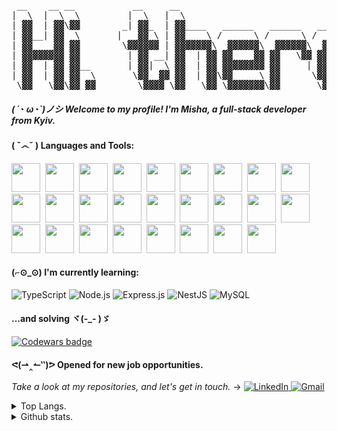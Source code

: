 <pre>
 __    __ __           __     __                                     
|  \  |  \  \         |  \   |  \                                    
| ▓▓  | ▓▓\▓▓        _| ▓▓_  | ▓▓____   ______   ______   ______     
| ▓▓__| ▓▓  \       |   ▓▓ \ | ▓▓    \ /      \ /      \ /      \    
| ▓▓    ▓▓ ▓▓        \▓▓▓▓▓▓ | ▓▓▓▓▓▓▓\  ▓▓▓▓▓▓\  ▓▓▓▓▓▓\  ▓▓▓▓▓▓\   
| ▓▓▓▓▓▓▓▓ ▓▓         | ▓▓ __| ▓▓  | ▓▓ ▓▓    ▓▓ ▓▓   \▓▓ ▓▓    ▓▓   
| ▓▓  | ▓▓ ▓▓__       | ▓▓|  \ ▓▓  | ▓▓ ▓▓▓▓▓▓▓▓ ▓▓     | ▓▓▓▓▓▓▓▓__ 
| ▓▓  | ▓▓ ▓▓  \       \▓▓  ▓▓ ▓▓  | ▓▓\▓▓     \ ▓▓      \▓▓     \  \
 \▓▓   \▓▓\▓▓ ▓▓        \▓▓▓▓ \▓▓   \▓▓ \▓▓▓▓▓▓▓\▓▓       \▓▓▓▓▓▓▓\▓▓
</pre>

##### ( ´◔ ω◔`)ノシ Welcome to my profile! I'm Misha, a full-stack developer from Kyiv.

#### ( ˇ෴ˇ ) Languages and Tools:
<span><img src="https://cdn.jsdelivr.net/gh/devicons/devicon/icons/bash/bash-original.svg" width="46px"></span>&nbsp;
<span><img src="https://cdn.jsdelivr.net/gh/devicons/devicon/icons/bitbucket/bitbucket-original-wordmark.svg" width="46px"></span>&nbsp;
<span><img src="https://cdn.jsdelivr.net/gh/devicons/devicon/icons/eslint/eslint-original.svg" width="46px"></span>&nbsp;
<span><img src="https://cdn.jsdelivr.net/gh/devicons/devicon/icons/firebase/firebase-plain-wordmark.svg" width="46px"></span>&nbsp;
<span><img src="https://cdn.jsdelivr.net/gh/devicons/devicon/icons/git/git-original.svg" width="46px"></span>&nbsp;
<span><img src="https://cdn.jsdelivr.net/gh/devicons/devicon/icons/gitlab/gitlab-original.svg" width="46px"></span>&nbsp;
<span><img src="https://cdn.jsdelivr.net/gh/devicons/devicon/icons/graphql/graphql-plain.svg" width="46px"></span>&nbsp;
<span><img src="https://cdn.jsdelivr.net/gh/devicons/devicon/icons/heroku/heroku-original.svg" width="46px"></span>&nbsp;
<span><img src="https://cdn.jsdelivr.net/gh/devicons/devicon/icons/html5/html5-original.svg" width="46px"></span>&nbsp;
<span><img src="https://cdn.jsdelivr.net/gh/devicons/devicon/icons/css3/css3-original.svg" width="46px"></span>&nbsp;
<span><img src="https://cdn.jsdelivr.net/gh/devicons/devicon/icons/javascript/javascript-original.svg" width="46px"></span>&nbsp;
<span><img src="https://cdn.jsdelivr.net/gh/devicons/devicon/icons/linux/linux-original.svg" width="46px"></span>&nbsp;
<span><img src="https://cdn.jsdelivr.net/gh/devicons/devicon/icons/materialui/materialui-original.svg" width="46px"></span>&nbsp;
<span><img src="https://cdn.jsdelivr.net/gh/devicons/devicon/icons/mongodb/mongodb-original.svg" width="46px"></span>&nbsp;
<span><img src="https://cdn.jsdelivr.net/gh/devicons/devicon/icons/nodejs/nodejs-original.svg" width="46px"></span>&nbsp;
<span><img src="https://cdn.jsdelivr.net/gh/devicons/devicon/icons/yarn/yarn-original.svg" width="46px"></span>&nbsp;
<span><img src="https://cdn.jsdelivr.net/gh/devicons/devicon/icons/npm/npm-original-wordmark.svg" width="46px"></span>&nbsp;
<span><img src="https://cdn.jsdelivr.net/gh/devicons/devicon/icons/react/react-original.svg" width="46px"></span>&nbsp;
<span><img src="https://cdn.jsdelivr.net/gh/devicons/devicon/icons/redux/redux-original.svg" width="46px"></span>&nbsp;
<span><img src="https://cdn.jsdelivr.net/gh/devicons/devicon/icons/sass/sass-original.svg" width="46px"></span>&nbsp;
<span><img src="https://cdn.jsdelivr.net/gh/devicons/devicon/icons/trello/trello-plain.svg" width="46px"></span>&nbsp;
<span><img src="https://cdn.jsdelivr.net/gh/devicons/devicon/icons/typescript/typescript-original.svg" width="46px"></span>&nbsp;
<span><img src="https://cdn.jsdelivr.net/gh/devicons/devicon/icons/docker/docker-original.svg" width="46px"></span>&nbsp;
<span><img src="https://cdn.jsdelivr.net/gh/devicons/devicon/icons/vscode/vscode-original.svg" width="46px"></span>&nbsp;
<span><img src="https://cdn.jsdelivr.net/gh/devicons/devicon/icons/vim/vim-original.svg" width="46px"></span>&nbsp;
<span><img src="https://cdn.jsdelivr.net/gh/devicons/devicon/icons/express/express-original.svg" width="46px"></span>&nbsp;


#### (⌐⊙_⊙) I'm currently learning:
![TypeScript](https://img.shields.io/badge/TypeScript-007ACC?style=for-the-badge&logo=typescript&logoColor=white)
![Node.js](https://img.shields.io/badge/Node.js-339933?style=for-the-badge&logo=nodedotjs&logoColor=white)
![Express.js](https://img.shields.io/badge/express.js-%23404d59.svg?style=for-the-badge&logo=express&logoColor=%2361DAFB)
![NestJS](https://img.shields.io/badge/nestjs-%23E0234E.svg?style=for-the-badge&logo=nestjs&logoColor=white)
![MySQL](https://img.shields.io/badge/mysql-%2300f.svg?style=for-the-badge&logo=mysql&logoColor=white)
#### ...and solving ヾ(-_- )ゞ
  <a target="_blank" href="https://www.codewars.com/users/identityapproved">
      <img alt="Codewars badge" src="https://www.codewars.com/users/identityapproved/badges/large">
  </a>

#### ᕙ(⇀‸↼‶)ᕗ Opened for new job opportunities.
<i>Take a look at my repositories, and let's get in touch.</i> → 
<a target="_blank" href="https://www.linkedin.com/in/identityapproved">
  <img alt="LinkedIn" src="https://img.shields.io/badge/LinkedIn-0077B5?style=for-the-badge&logo=linkedin&logoColor=white"/>
</a>
<a target="_blank" href="mailto:identityapproved@gmail.com">
  <img alt="Gmail" src="https://img.shields.io/badge/Gmail-D14836?style=for-the-badge&logo=gmail&logoColor=white"/>
</a>

<details>
<summary>Top Langs.</summary>
<p align="center">
<img src="https://github-readme-stats.vercel.app/api/top-langs/?username=identityapproved&show_icons=true&theme=github_dark" alt="top-langs" />
</p>
</details>
<details>
<summary>Github stats.</summary>
<p align="center">
<img width="49%" src="https://github-readme-streak-stats.herokuapp.com/?user=identityapproved&theme=tokyonight_duo" />
<img width="49%" src="https://github-readme-stats.vercel.app/api?username=identityapproved&show_icons=true&theme=tokyonight" alt="github-stats" />
</p>
</details>
